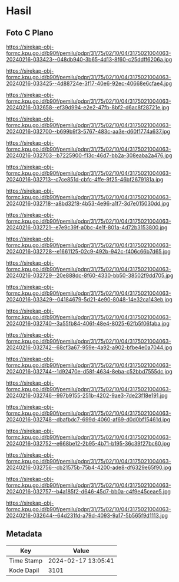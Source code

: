 # Hasil

## Foto C Plano

https://sirekap-obj-formc.kpu.go.id/b90f/pemilu/pdpr/31/75/02/10/04/3175021004063-20240216-033423--048db940-3b65-4d13-8f60-c25ddff6206a.jpg

https://sirekap-obj-formc.kpu.go.id/b90f/pemilu/pdpr/31/75/02/10/04/3175021004063-20240216-033425--4d88724e-3f17-40e6-92ec-40668e6cfae4.jpg

https://sirekap-obj-formc.kpu.go.id/b90f/pemilu/pdpr/31/75/02/10/04/3175021004063-20240216-032658--ef39d994-e2e2-47fb-8bf2-d6ac8f28721e.jpg

https://sirekap-obj-formc.kpu.go.id/b90f/pemilu/pdpr/31/75/02/10/04/3175021004063-20240216-032700--b699b9f3-5767-483c-aa3e-d60f1774a637.jpg

https://sirekap-obj-formc.kpu.go.id/b90f/pemilu/pdpr/31/75/02/10/04/3175021004063-20240216-032703--b7225900-f13c-46d7-bb2a-308eaba2a476.jpg

https://sirekap-obj-formc.kpu.go.id/b90f/pemilu/pdpr/31/75/02/10/04/3175021004063-20240216-032713--c7ce851d-cbfc-4ffe-9f25-46bf2679181a.jpg

https://sirekap-obj-formc.kpu.go.id/b90f/pemilu/pdpr/31/75/02/10/04/3175021004063-20240216-032718--a8bd32f8-4b53-4e96-a1f7-3d7e015030dd.jpg

https://sirekap-obj-formc.kpu.go.id/b90f/pemilu/pdpr/31/75/02/10/04/3175021004063-20240216-032721--e7e9c39f-a0bc-4e1f-801a-4d72b3153800.jpg

https://sirekap-obj-formc.kpu.go.id/b90f/pemilu/pdpr/31/75/02/10/04/3175021004063-20240216-032728--e1661125-02c9-492b-942c-f406c66b7d65.jpg

https://sirekap-obj-formc.kpu.go.id/b90f/pemilu/pdpr/31/75/02/10/04/3175021004063-20240216-032729--20e888dc-8f60-4330-bb50-38502f9dd705.jpg

https://sirekap-obj-formc.kpu.go.id/b90f/pemilu/pdpr/31/75/02/10/04/3175021004063-20240216-033429--04184679-5d21-4e90-8048-14e32ca143eb.jpg

https://sirekap-obj-formc.kpu.go.id/b90f/pemilu/pdpr/31/75/02/10/04/3175021004063-20240216-032740--3a55fb84-406f-48e4-8025-62fb5f06faba.jpg

https://sirekap-obj-formc.kpu.go.id/b90f/pemilu/pdpr/31/75/02/10/04/3175021004063-20240216-032742--68cf3a67-959e-4a92-a902-bfbe4e0a7044.jpg

https://sirekap-obj-formc.kpu.go.id/b90f/pemilu/pdpr/31/75/02/10/04/3175021004063-20240216-032744--1d92470e-d58f-4634-8eba-c52bbd7555dc.jpg

https://sirekap-obj-formc.kpu.go.id/b90f/pemilu/pdpr/31/75/02/10/04/3175021004063-20240216-032746--997b9155-251b-4202-9ae3-7de23f18e191.jpg

https://sirekap-obj-formc.kpu.go.id/b90f/pemilu/pdpr/31/75/02/10/04/3175021004063-20240216-032748--dbafbdc7-699d-4060-af69-d0d0bf15461d.jpg

https://sirekap-obj-formc.kpu.go.id/b90f/pemilu/pdpr/31/75/02/10/04/3175021004063-20240216-032752--e668be12-2b95-4b71-b195-36c39f27bc60.jpg

https://sirekap-obj-formc.kpu.go.id/b90f/pemilu/pdpr/31/75/02/10/04/3175021004063-20240216-032756--cb21575b-75b4-4200-ade8-df6329e65f90.jpg

https://sirekap-obj-formc.kpu.go.id/b90f/pemilu/pdpr/31/75/02/10/04/3175021004063-20240216-032757--b4a185f2-d646-45d7-bb0a-c4f9e45ceae5.jpg

https://sirekap-obj-formc.kpu.go.id/b90f/pemilu/pdpr/31/75/02/10/04/3175021004063-20240216-032644--64d231fd-a79d-4093-9a17-5b565f9d1113.jpg


## Metadata

| Key        | Value               |
| ---------- | ------------------- |
| Time Stamp | 2024-02-17 13:05:41 |
| Kode Dapil | 3101                |



